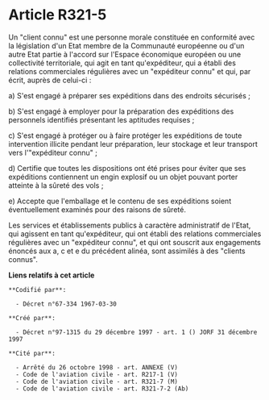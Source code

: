 # Article R321-5

Un "client connu" est une personne morale constituée en conformité avec la législation d'un Etat membre de la Communauté
européenne ou d'un autre Etat partie à l'accord sur l'Espace économique européen ou une collectivité territoriale, qui agit
en tant qu'expéditeur, qui a établi des relations commerciales régulières avec un "expéditeur connu" et qui, par écrit,
auprès de celui-ci :

a) S'est engagé à préparer ses expéditions dans des endroits sécurisés ;

b) S'est engagé à employer pour la préparation des expéditions des personnels identifiés présentant les aptitudes requises ;

c) S'est engagé à protéger ou à faire protéger les expéditions de toute intervention illicite pendant leur préparation, leur
stockage et leur transport vers l'"expéditeur connu" ;

d) Certifie que toutes les dispositions ont été prises pour éviter que ses expéditions contiennent un engin explosif ou un
objet pouvant porter atteinte à la sûreté des vols ;

e) Accepte que l'emballage et le contenu de ses expéditions soient éventuellement examinés pour des raisons de sûreté.

Les services et établissements publics à caractère administratif de l'Etat, qui agissent en tant qu'expéditeur, qui ont
établi des relations commerciales régulières avec un "expéditeur connu", et qui ont souscrit aux engagements énoncés aux a, c
et e du précédent alinéa, sont assimilés à des "clients connus".

**Liens relatifs à cet article**

	**Codifié par**:

	  - Décret n°67-334 1967-03-30

	**Créé par**:

	  - Décret n°97-1315 du 29 décembre 1997 - art. 1 () JORF 31 décembre 1997

	**Cité par**:

	  - Arrêté du 26 octobre 1998 - art. ANNEXE (V)
	  - Code de l'aviation civile - art. R217-1 (V)
	  - Code de l'aviation civile - art. R321-7 (M)
	  - Code de l'aviation civile - art. R321-7-2 (Ab)
